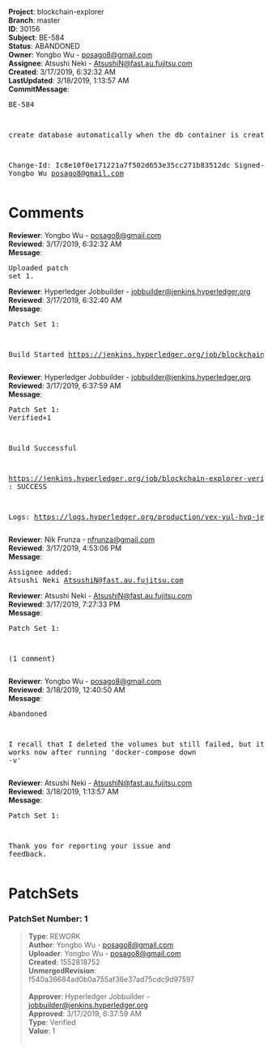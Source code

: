 <strong>Project</strong>: blockchain-explorer</br><strong>Branch</strong>: master<br><strong>ID</strong>: 30156<br><strong>Subject</strong>: BE-584<br><strong>Status</strong>: ABANDONED<br><strong>Owner</strong>: Yongbo Wu - posago8@gmail.com<br><strong>Assignee</strong>: Atsushi Neki - AtsushiN@fast.au.fujitsu.com<br><strong>Created</strong>: 3/17/2019, 6:32:32 AM<br><strong>LastUpdated</strong>: 3/18/2019, 1:13:57 AM<br><strong>CommitMessage</strong>:<br><pre>BE-584

create database automatically when the db container is created

Change-Id: Ic8e10f0e171221a7f502d653e35cc271b83512dc
Signed-off-by: Yongbo Wu <posago8@gmail.com>
</pre><h1>Comments</h1><strong>Reviewer</strong>: Yongbo Wu - posago8@gmail.com<br><strong>Reviewed</strong>: 3/17/2019, 6:32:32 AM<br><strong>Message</strong>: <pre>Uploaded patch set 1.</pre><strong>Reviewer</strong>: Hyperledger Jobbuilder - jobbuilder@jenkins.hyperledger.org<br><strong>Reviewed</strong>: 3/17/2019, 6:32:40 AM<br><strong>Message</strong>: <pre>Patch Set 1:

Build Started https://jenkins.hyperledger.org/job/blockchain-explorer-verify-x86_64/65/</pre><strong>Reviewer</strong>: Hyperledger Jobbuilder - jobbuilder@jenkins.hyperledger.org<br><strong>Reviewed</strong>: 3/17/2019, 6:37:59 AM<br><strong>Message</strong>: <pre>Patch Set 1: Verified+1

Build Successful 

https://jenkins.hyperledger.org/job/blockchain-explorer-verify-x86_64/65/ : SUCCESS

Logs: https://logs.hyperledger.org/production/vex-yul-hyp-jenkins-3/blockchain-explorer-verify-x86_64/65</pre><strong>Reviewer</strong>: Nik Frunza - nfrunza@gmail.com<br><strong>Reviewed</strong>: 3/17/2019, 4:53:06 PM<br><strong>Message</strong>: <pre>Assignee added: Atsushi Neki <AtsushiN@fast.au.fujitsu.com></pre><strong>Reviewer</strong>: Atsushi Neki - AtsushiN@fast.au.fujitsu.com<br><strong>Reviewed</strong>: 3/17/2019, 7:27:33 PM<br><strong>Message</strong>: <pre>Patch Set 1:

(1 comment)</pre><strong>Reviewer</strong>: Yongbo Wu - posago8@gmail.com<br><strong>Reviewed</strong>: 3/18/2019, 12:40:50 AM<br><strong>Message</strong>: <pre>Abandoned

I recall that I deleted the volumes but still failed, but it really works now after running 'docker-compose down -v'</pre><strong>Reviewer</strong>: Atsushi Neki - AtsushiN@fast.au.fujitsu.com<br><strong>Reviewed</strong>: 3/18/2019, 1:13:57 AM<br><strong>Message</strong>: <pre>Patch Set 1:

Thank you for reporting your issue and feedback.</pre><h1>PatchSets</h1><h3>PatchSet Number: 1</h3><blockquote><strong>Type</strong>: REWORK<br><strong>Author</strong>: Yongbo Wu - posago8@gmail.com<br><strong>Uploader</strong>: Yongbo Wu - posago8@gmail.com<br><strong>Created</strong>: 1552818752<br><strong>UnmergedRevision</strong>: f540a36684ad0b0a755af36e37ad75cdc9d97597<br><br><strong>Approver</strong>: Hyperledger Jobbuilder - jobbuilder@jenkins.hyperledger.org<br><strong>Approved</strong>: 3/17/2019, 6:37:59 AM<br><strong>Type</strong>: Verified<br><strong>Value</strong>: 1<br><br></blockquote>